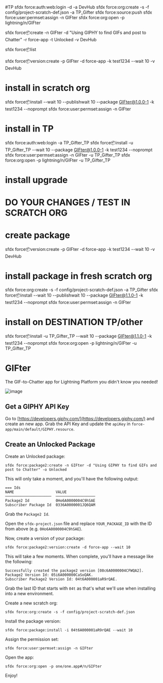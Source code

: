 #TP 
sfdx force:auth:web:login -d -a DevHub
sfdx force:org:create -s -f config/project-scratch-def.json -a TP_Gifter
sfdx force:source:push
sfdx force:user:permset:assign -n GIFter
sfdx force:org:open -p lightning/n/GIFter


sfdx force:package:create -n GIFter -d "Using GIPHY to find GIFs and post to Chatter" -r force-app -t Unlocked -v DevHub

sfdx force:package:list

sfdx force:package:version:create -p GIFter -d force-app -k test1234 --wait 10 -v DevHub

# install in scratch org
sfdx force:package:install --wait 10 --publishwait 10 --package GIFter@1.0.0-1 -k test1234 --noprompt
sfdx force:user:permset:assign -n GIFter

# install in TP
sfdx force:auth:web:login -a TP_Gifter_TP
sfdx force:package:install -u TP_Gifter_TP --wait 10 --package GIFter@1.0.0-1 -k test1234 --noprompt
sfdx force:user:permset:assign -n GIFter -u TP_Gifter_TP
sfdx force:org:open -p lightning/n/GIFter -u TP_Gifter_TP

# install upgrade 
# DO YOUR CHANGES / TEST IN SCRATCH ORG

# create package
sfdx force:package:version:create -p GIFter -d force-app -k test1234 --wait 10 -v DevHub
# install package in fresh scratch org
sfdx force:org:create -s -f config/project-scratch-def.json -a TP_Gifter
sfdx force:package:install --wait 10 --publishwait 10 --package GIFter@1.1.0-1 -k test1234 --noprompt
sfdx force:user:permset:assign -n GIFter

# install on DESTINATION TP/other
sfdx force:package:install -u TP_Gifter_TP --wait 10 --package GIFter@1.1.0-1 -k test1234 --noprompt
sfdx force:org:open -p lightning/n/GIFter -u TP_Gifter_TP

# GIFter

The GIF-to-Chatter app for Lightning Platform you didn't know you needed!

![image](https://user-images.githubusercontent.com/746259/36634388-9d7b0b9e-1958-11e8-83df-dfc65ace47b3.png)

## Get a GIPHY API Key

Go to [https://developers.giphy.com/](https://developers.giphy.com/) and create an new app. Grab the API Key and update the `apiKey` in `force-app/main/default/GIPHY.resource`.

## Create an Unlocked Package

Create an Unlocked package:
```
sfdx force:package2:create -n GIFter -d "Using GIPHY to find GIFs and post to Chatter" -o Unlocked
```

This will only take a moment, and you'll have the following output:

```
=== Ids
NAME                   VALUE
─────────────────────  ──────────────────
Package2 Id            0Ho6A0000004C9hSAE
Subscriber Package Id  0336A0000001JQ6QAM
```
Grab the `Package2 Id`.

Open the `sfdx-project.json` file and replace `YOUR_PACKAGE_ID` with the ID from above (e.g. `0Ho6A0000004C9hSAE`).

Now, create a version of your package:
```
sfdx force:package2:version:create -d force-app --wait 10
```

This will take a few moments. When complete, you'll have a message like the following:

```
Successfully created the package2 version [08c6A0000004CFWQA2]. Package2 Version Id: 05i6A000000CaSoQAK.
Subscriber Package2 Version Id: 04t6A000001aR9rQAE.
```

Grab the last ID that starts with `04t` as that's what we'll use when installing into a new environment.

Create a new scratch org:

```
sfdx force:org:create -s -f config/project-scratch-def.json
```

Install the package version:

```
sfdx force:package:install -i 04t6A000001aR9rQAE --wait 10
```

Assign the permission set:

```
sfdx force:user:permset:assign -n GIFter
```

Open the app:

```
sfdx force:org:open -p one/one.app#/n/GIFter
```

Enjoy!